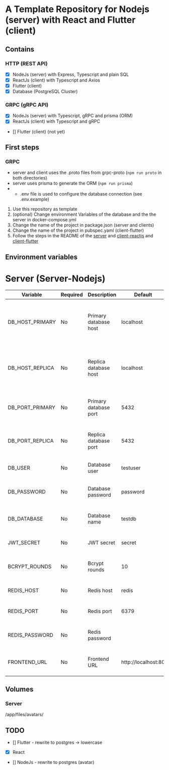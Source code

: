 # A Template Repository for Nodejs (server) with React and Flutter (client)

## Contains

### HTTP (REST API)

- [x] NodeJs (server) with Express, Typescript and plain SQL
- [x] ReactJs (client) with Typescript and Axios
- [x] Flutter (client)
- [x] Database (PostgreSQL Cluster)

### GRPC (gRPC API)

- [x] NodeJs (server) with Typescript, gRPC and prisma (ORM)
- [x] ReactJs (client) with Typescript and gRPC
- [] Flutter (client) (not yet)

## First steps

### GRPC

- server and client uses the .proto files from grpc-proto (`npm run proto` in both directories)
- server uses prisma to generate the ORM (`npm run prisma`)
- - .env file is used to configure the database connection (see .env.example)

1. Use this repository as template
2. (optional) Change environment Variables of the database and the the server in docker-compose.yml
3. Change the name of the project in package.json (server and clients)
4. Change the name of the project in pubspec.yaml (client-flutter)
5. Follow the steps in the README of the [server](http-server-nodejs/README.md) and [client-reactjs](http-client-reactjs/README.md) and [client-flutter](client-flutter/README.md)

## Environment variables

# Server (Server-Nodejs)

| Variable        | Required | Description           | Default             | Info                                                |
| --------------- | -------- | --------------------- | ------------------- | --------------------------------------------------- |
| DB_HOST_PRIMARY | No       | Primary database host | localhost           | The Primary Host of the Database (Postgres Cluster) |
| DB_HOST_REPLICA | No       | Replica database host | localhost           | The Replica Host of the Database (Postgres Cluster) |
| DB_PORT_PRIMARY | No       | Primary database port | 5432                | The Primary Port of the Database                    |
| DB_PORT_REPLICA | No       | Replica database port | 5432                | The Replica Port of the Database                    |
| DB_USER         | No       | Database user         | testuser            | The user of the Database                            |
| DB_PASSWORD     | No       | Database password     | password            | The password of the Database                        |
| DB_DATABASE     | No       | Database name         | testdb              | The name of the Database                            |
| JWT_SECRET      | No       | JWT secret            | secret              | The secret of the JWT                               |
| BCRYPT_ROUNDS   | No       | Bcrypt rounds         | 10                  | The rounds of the Bcrypt                            |
| REDIS_HOST      | No       | Redis host            | redis               | The host of the Redis                               |
| REDIS_PORT      | No       | Redis port            | 6379                | The port of the Redis                               |
| REDIS_PASSWORD  | No       | Redis password        | <empty>             | The password of the Redis                           |
| FRONTEND_URL    | No       | Frontend URL          | http://localhost:80 | The URL of the Frontend (CORS)                      |

## Volumes

### Server

/app/files/avatars/

## TODO

- [] Flutter - rewrite to postgres -> lowercase
- [x] React
- [] NodeJs - rewrite to postgres (avatar)
